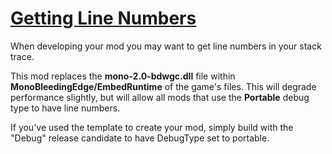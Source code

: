 # [Getting Line Numbers](https://owml.outerwildsmods.com/guides/getting_started.html#getting-line-numbers)

When developing your mod you may want to get line numbers in your stack trace.

This mod replaces the **mono-2.0-bdwgc.dll** file within **MonoBleedingEdge/EmbedRuntime** of the game's files.
This will degrade performance slightly, but will allow all mods that use the **Portable** debug type to have line numbers.

If you've used the template to create your mod, simply build with the "Debug" release candidate to have DebugType set to portable.
